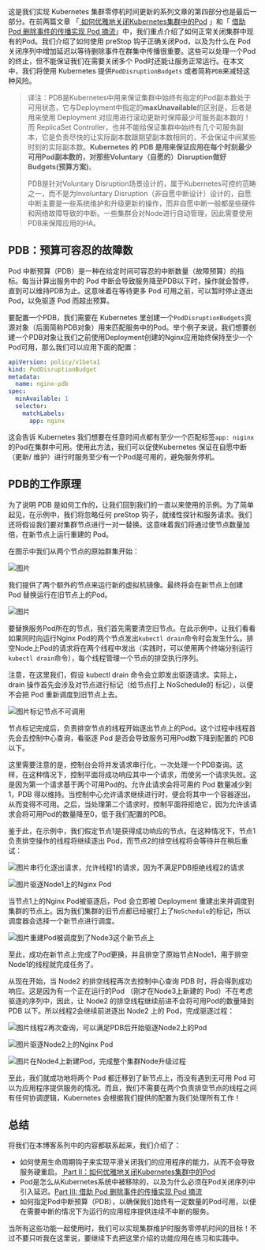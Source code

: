 这是我们实现 Kubernetes 集群零停机时间更新的系列文章的第四部分也是最后一部分。在前两篇文章 「[ 如何优雅地关闭Kubernetes集群中的Pod](http://mp.weixin.qq.com/s?__biz=MzUzNTY5MzU2MA==&mid=2247487192&idx=1&sn=52fc08998b5f4c4cd33be5052d6bbe28&chksm=fa80df4fcdf756594bb4a07e5680e32eb1cce9eb1ce5b2eee11d50b8098840b27fa07a5b07b3&token=2067195606&lang=zh_CN&scene=21#wechat_redirect) 」和「 [借助 Pod 删除事件的传播实现 Pod 摘流](http://mp.weixin.qq.com/s?__biz=MzUzNTY5MzU2MA==&mid=2247487210&idx=1&sn=d73ca74b2e1bc1f969ac094ea44a5b28&chksm=fa80df7dcdf7566bce2f91da94cf33222e8b1bdea147f69403c4139d520641f3c09acc62c927&token=2067195606&lang=zh_CN&scene=21#wechat_redirect)」中，我们重点介绍了如何正常关闭集群中现有的Pod。我们介绍了如何使用 preStop 钩子正确关闭Pod，以及为什么在 Pod 关闭序列中增加延迟以等待删除事件在群集中传播很重要。这些可以处理一个Pod的终止，但不能保证我们在需要关闭多个 Pod时还能让服务正常运行。在本文中，我们将使用 Kubernetes 提供`PodDisruptionBudgets` 或者简称`PDB`来减轻这种风险。

> 译注：PDB是Kubernetes中用来保证集群中始终有指定的Pod副本数处于可用状态，它与Deployment中指定的**maxUnavailable**的区别是，后者是用来使用 Deployment 对应用进行滚动更新时保障最少可服务副本数的！而 ReplicaSet Controller，也并不能给保证集群中始终有几个可服务副本，它是负责尽快的让实际副本数跟期望副本数相同的，不会保证中间某些时刻的实际副本数。**Kubernetes 的 PDB 是用来保证应用在每个时刻最少可用Pod副本数的，对那些Voluntary（自愿的）Disruption做好Budgets(预算方案)**。
>
> PDB是针对Voluntary Disruption场景设计的，属于Kubernetes可控的范畴之一，而不是为Involuntary Disruption（非自愿中断设计）设计的，自愿中断主要是一些系统维护和升级更新的操作，而非自愿中断一般都是些硬件和网络故障导致的中断。一些集群会对Node进行自动管理，因此需要使用PDB来保障应用的HA。

## PDB：预算可容忍的故障数

Pod 中断预算（PDB）是一种在给定时间可容忍的中断数量（故障预算）的指标。每当计算出服务中的 Pod 中断会导致服务降至PDB以下时，操作就会暂停，直到可以维持PDB为止。这意味着在等待更多 Pod 可用之前，可以暂时停止逐出Pod，以免驱逐 Pod 而超出预算。

要配置一个PDB，我们需要在 Kubernetes 里创建一个`PodDisruptionBudgets`资源对象（后面简称PDB对象）用来匹配服务中的Pod。举个例子来说，我们想要创建一个PDB对象让我们之前使用Deployment创建的Nginx应用始终保持至少一个Pod可用，那么我们可以应用下面的配置：

```yaml
apiVersion: policy/v1beta1
kind: PodDisruptionBudget
metadata:
  name: nginx-pdb
spec:
  minAvailable: 1
  selector:
    matchLabels:
      app: nginx
```

这会告诉 Kubernetes 我们想要在任意时间点都有至少一个匹配标签`app: niginx`的Pod在集群中可用。使用此方法，我们可以促使Kubernetes 保证在自愿中断（更新/ 维护）进行时服务至少有一个Pod是可用的，避免服务停机。

## PDB的工作原理

为了说明 PDB 是如何工作的，让我们回到我们的一直以来使用的示例。为了简单起见，在示例中，我们将忽略任何 preStop 钩子，就绪性探针和服务请求。我们还将假设我们要对集群节点进行一对一替换。这意味着我们将通过使节点数量加倍，在新节点上运行重建的 Pod。

在图示中我们从两个节点的原始群集开始：

![图片](https://mmbiz.qpic.cn/mmbiz_png/z4pQ0O5h0f404D2rYNHrgYVaAIIPfvncdJSu9fuaO4j3ruyPwLwyfWBamSV7IzhRzQwFA6WMrfu9fr113s2ribA/640?wx_fmt=png&wxfrom=5&wx_lazy=1&wx_co=1)

我们提供了两个额外的节点来运行新的虚拟机镜像。最终将会在新节点上创建 Pod 替换运行在旧节点上的Pod。

![图片](https://mmbiz.qpic.cn/mmbiz_png/z4pQ0O5h0f404D2rYNHrgYVaAIIPfvncMAQwKKHfmHribXZ2bvCG4hJ80kdjichEDibGnejYMROYj5aCBG9rMDAsQ/640?wx_fmt=png&wxfrom=5&wx_lazy=1&wx_co=1)

要替换服务Pod所在的节点，我们首先需要清空旧节点。在此示例中，让我们看看如果同时向运行Nginx Pod的两个节点发出`kubectl drain`命令时会发生什么。排空Node上Pod的请求将在两个线程中发出（实践时，可以使用两个终端分别运行`kubectl drain`命令），每个线程管理一个节点的排空执行序列。

注意，在这里我们，假设 kubectl drain 命令会立即发出驱逐请求。实际上，drain 操作首先会涉及对节点进行标记（给节点打上 NoSchedule的 标记），以便不会把 Pod 重新调度到旧节点上去。

![图片](https://mmbiz.qpic.cn/mmbiz_png/z4pQ0O5h0f404D2rYNHrgYVaAIIPfvncnibpmVgUeEacoPJZFqSzmq1oZCdgOL60U85buJ3oOuWfYPueKBrtY9g/640?wx_fmt=png&wxfrom=5&wx_lazy=1&wx_co=1)标记节点不可调用

节点标记完成后，负责排空节点的线程开始逐出节点上的Pod。这个过程中线程首先会去控制中心查询，看驱逐 Pod 是否会导致服务可用Pod数下降到配置的 PDB 以下。

这里需要注意的是，控制台会将并发请求串行化，一次处理一个PDB查询。这样，在这种情况下，控制平面将成功响应其中一个请求，而使另一个请求失败。这是因为第一个请求基于两个可用Pod的。允许此请求会将可用的 Pod 数量减少到1，PDB 得以维持。当控制中心允许请求继续进行时，便会将其中一个容器逐出，从而变得不可用。之后，当处理第二个请求时，控制平面将拒绝它，因为允许该请求会将可用Pod的数量降至0，低于我们配置的PDB。

鉴于此，在示例中，我们假定节点1是获得成功响应的节点。在这种情况下，节点1负责排空操作的线程将继续逐出 Pod，而节点2的排空线程将会等待并在稍后重试：

![图片](https://mmbiz.qpic.cn/mmbiz_png/z4pQ0O5h0f404D2rYNHrgYVaAIIPfvncTwcdteJld1EWlesbSRZ7ibp6skibJBRtoHv560C2pksy9fibSYG3gZvEg/640?wx_fmt=png&wxfrom=5&wx_lazy=1&wx_co=1)串行化逐出请求，允许线程1的请求，因为不满足PDB拒绝线程2的请求

![图片](https://mmbiz.qpic.cn/mmbiz_png/z4pQ0O5h0f404D2rYNHrgYVaAIIPfvncJsFg70c0Xiang5JaCkUnAgGQ25q3XbVUBCb2j8Dpr1puiav2VpmAAfUw/640?wx_fmt=png&wxfrom=5&wx_lazy=1&wx_co=1)驱逐Node1上的Nginx Pod

当节点1上的Nginx Pod被驱逐后，Pod 会立即被 Deployment 重建出来并调度到集群的节点上。因为我们集群的旧节点都已经被打上了`NoSchedule`的标记，所以调度器会选择一个新节点进行调度。

![图片](https://mmbiz.qpic.cn/mmbiz_png/z4pQ0O5h0f404D2rYNHrgYVaAIIPfvncClLYZ5Z0nA5ms4n6rYia3CGKdRrbRwWXNBcDXweTicrAgpoM0OydAiceA/640?wx_fmt=png&wxfrom=5&wx_lazy=1&wx_co=1)重建Pod被调度到了Node3这个新节点上

至此，成功在新节点上完成了Pod更换，并且排空了原始节点Node1，用于排空Node1的线程就完成任务了。

从现在开始，当 Node2 的排空线程再次去控制中心查询 PDB 时，将会得到成功响应。这是因为有一个正在运行的Pod （刚才在Node3上新建的 Pod）不在考虑驱逐的序列中，因此，让 Node2 的排空线程继续前进不会将可用Pod的数量降到 PDB 以下。所以线程2会继续前进逐出 Node2 上的 Pod，完成驱逐过程：

![图片](https://mmbiz.qpic.cn/mmbiz_png/z4pQ0O5h0f404D2rYNHrgYVaAIIPfvncqAcibGHN4icNicGWW02IpzSPXx4TSwdbEicvKc55X885yoCDF0edvxZdNg/640?wx_fmt=png&wxfrom=5&wx_lazy=1&wx_co=1)线程2再次查询，可以满足PDB后开始驱逐Node2上的Pod

![图片](https://mmbiz.qpic.cn/mmbiz_png/z4pQ0O5h0f404D2rYNHrgYVaAIIPfvncuiaw0icm390pHcHELXPz0Y7FBaVo7zlFnJKaBlehaXaRpzxBXnDicqzhQ/640?wx_fmt=png&wxfrom=5&wx_lazy=1&wx_co=1)驱逐Node2上的Nginx Pod

![图片](https://mmbiz.qpic.cn/mmbiz_png/z4pQ0O5h0f404D2rYNHrgYVaAIIPfvncMb9ADEWI6FGOcBU6OiakYRCtkcEVOT1W84EBKNPD1Ev1pBlYshLiaruA/640?wx_fmt=png&wxfrom=5&wx_lazy=1&wx_co=1)在Node4上新建Pod，完成整个集群Node升级过程

至此，我们就成功地将两个 Pod 都迁移到了新节点上，而没有遇到无可用 Pod 可以为应用程序提供服务的情况。而且，我们不需要在两个负责排空节点的线程之间有任何协调逻辑，Kubernetes 会根据我们提供的配置为我们处理所有工作！

## 总结

将我们在本博客系列中的内容都联系起来，我们介绍了：

- 如何使用生命周期钩子来实现平滑关闭我们的应用程序的能力，从而不会导致服务硬重启。[ Part II：如何优雅地关闭Kubernetes集群中的Pod](http://mp.weixin.qq.com/s?__biz=MzUzNTY5MzU2MA==&mid=2247487192&idx=1&sn=52fc08998b5f4c4cd33be5052d6bbe28&chksm=fa80df4fcdf756594bb4a07e5680e32eb1cce9eb1ce5b2eee11d50b8098840b27fa07a5b07b3&token=2067195606&lang=zh_CN&scene=21#wechat_redirect)
- Pod是怎么从Kubernetes系统中被移除的，以及为什么必须在Pod关闭序列中引入延迟。[Part III: 借助 Pod 删除事件的传播实现 Pod 摘流](http://mp.weixin.qq.com/s?__biz=MzUzNTY5MzU2MA==&mid=2247487210&idx=1&sn=d73ca74b2e1bc1f969ac094ea44a5b28&chksm=fa80df7dcdf7566bce2f91da94cf33222e8b1bdea147f69403c4139d520641f3c09acc62c927&token=2067195606&lang=zh_CN&scene=21#wechat_redirect)
- 如何指定Pod中断预算（PDB），以确保我们始终有一定数量的Pod可用，以便在需要中断的情况下为运行的应用程序提供连续不中断的服务。

当所有这些功能一起使用时，我们可以实现集群维护时服务零停机时间的目标！不过不要只听我在这里说，要继续下去把这里介绍的功能应用在练习和实践中。